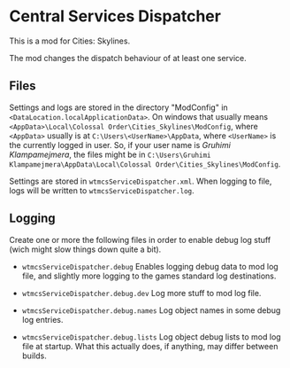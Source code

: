 # Central Services Dispatcher

This is a mod for Cities: Skylines.

The mod changes the dispatch behaviour of at least one service.

## Files

Settings and logs are stored in the directory "ModConfig" in `<DataLocation.localApplicationData>`.
On windows that usually means `<AppData>\Local\Colossal Order\Cities_Skylines\ModConfig`, where `<AppData>` usually is at `C:\Users\<UserName>\AppData`, where `<UserName>` is the currently logged in user.
So, if your user name is _Gruhimi Klampamejmera_, the files might be in `C:\Users\Gruhimi Klampamejmera\AppData\Local\Colossal Order\Cities_Skylines\ModConfig`.

Settings are stored in `wtmcsServiceDispatcher.xml`.
When logging to file, logs will be written to `wtmcsServiceDispatcher.log`.

## Logging

Create one or more the following files in order to enable debug log stuff (wich might slow things down quite a bit).

- `wtmcsServiceDispatcher.debug`
  Enables logging debug data to mod log file, and slightly more logging to the games standard log destinations.

- `wtmcsServiceDispatcher.debug.dev`
  Log more stuff to mod log file.

- `wtmcsServiceDispatcher.debug.names`
  Log object names in some debug log entries.

- `wtmcsServiceDispatcher.debug.lists`
  Log object debug lists to mod log file at startup. What this actually does, if anything, may differ between builds.
